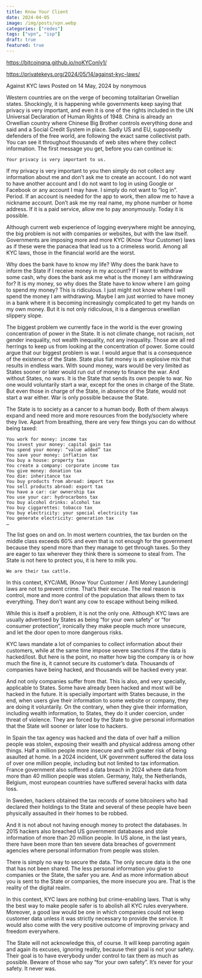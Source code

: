 ```yaml
---
title: Know Your Client
date: 2024-04-05
image: /img/posts/vpn.webp
categories: ["redes"]
tags: ["vpn", "isp"]
draft: true
featured: true
---
```



https://bitcoinqna.github.io/noKYConly1/




https://privatekeys.org/2024/05/14/against-kyc-laws/



Against KYC laws
Posted on 14 May, 2024 by nonymous	

Western countries are on the verge of becoming totalitarian Orwellian states. Shockingly, it is happening while governments keep saying that privacy is very important, and even it is one of the rights included in the UN Universal Declaration of Human Rights of 1948. China is already an Orwellian country where Chinese Big Brother controls everything done and said and a Social Credit System in place. Sadly US and EU, supposedly defenders of the free world, are following the exact same collectivist path. You can see it throughout thousands of web sites where they collect information. The first message you get, before you can continue is:

    Your privacy is very important to us.

If my privacy is very important to you then simply do not collect any information about me and don’t ask me to create an account. I do not want to have another account and I do not want to log in using Google or Facebook or any account I may have. I simply do not want to “log in”. Period. If an account is needed for the app to work, then allow me to have a nickname account. Don’t ask me my real name, my phone number or home address. If it is a paid service, allow me to pay anonymously. Today it is possible.

Although current web experience of logging everywhere might be annoying, the big problem is not with companies or websites, but with the law itself. Governments are imposing more and more KYC (Know Your Customer) laws as if these were the panacea that lead us to a crimeless world. Among all KYC laws, those in the financial world are the worst.

Why does the bank have to know my life? Why does the bank have to inform the State if I receive money in my account? If I want to withdraw some cash, why does the bank ask me what is the money I am withdrawing for? It is my money, so why does the State have to know where I am going to spend my money? This is ridiculous. I just might not know where I will spend the money I am withdrawing. Maybe I am just worried to have money in a bank where it is becoming increasingly complicated to get my hands on my own money. But it is not only ridiculous, it is a dangerous orwellian slippery slope.

The biggest problem we currently face in the world is the ever growing concentration of power in the State. It is not climate change, not racism, not gender inequality, not wealth inequality, not any inequality. Those are all red herrings to keep us from looking at the concentration of power. Some could argue that our biggest problem is war. I would argue that is a consequence of the existence of the State. State plus fiat money is an explosive mix that results in endless wars. With sound money, wars would be very limited as States sooner or later would run out of money to finance the war. And without States, no wars. It is the State that sends its own people to war. No one would voluntarily start a war, except for the ones in charge of the State. But even those in charge of the State, in absence of the State, would not start a war either. War is only possible because the State.

The State is to society as a cancer to a human body. Both of them always expand and need more and more resources from the body/society where they live. Apart from breathing, there are very few things you can do without being taxed:

    You work for money: income tax
    You invest your money: capital gain tax
    You spend your money: “value added” tax
    You save your money: inflation tax
    You buy a house: property tax
    You create a company: corporate income tax
    You give money: donation tax
    You die: inheritance tax
    You buy products from abroad: import tax
    You sell products abroad: export tax
    You have a car: car ownership tax
    You use your car: hydrocarbons tax
    You buy alcohol drinks: alcohol tax
    You buy ciggarettes: tobacco tax
    You buy electricity: your special electricity tax
    You generate electricity: generation tax
    …

The list goes on and on. In most wertern countries, the tax burden on the middle class exceeds 60% and even that is not enough for the government because they spend more than they manage to get through taxes. So they are eager to tax wherever they think there is someone to steal from. The State is not here to protect you, it is here to milk you.

    We are their tax cattle.

In this context, KYC/AML (Know Your Customer / Anti Money Laundering) laws are not to prevent crime. That’s their excuse. The real reason is control, more and more control of the population that allows them to tax everything. They don’t want any cow to escape without being milked.

While this is itself a problem, it is not the only one. Although KYC laws are usually advertised by States as being “for your own safety” or “for consumer protection”, ironically they make people much more unsecure, and let the door open to more dangerous risks.

KYC laws mandate a lot of companies to collect information about their customers, while at the same time impose severe sanctions if the data is hacked/lost. But here is the point, no matter how big the company is or how much the fine is, it cannot secure its customer’s data. Thousands of companies have being hacked, and thousands will be hacked every year.

And not only companies suffer from that. This is also, and very specially, applicable to States. Some have already been hacked and most will be hacked in the future. It is specially important with States because, in the end, when users give their information to some website or company, they are doing it voluntarily. On the contrary, when they give their information, including wealth information, to States, they do it under coercion, under threat of violence. They are forced by the State to give personal information that the State will sooner or later lose to hackers.

In Spain the tax agency was hacked and the data of over half a million people was stolen, exposing their wealth and physical address among other things. Half a million people more insecure and with greater risk of being asaulted at home. In a 2024 incident, UK government suffered the data loss of over one million people, including but not limited to tax information. France government also suffered a data breach in 2024 where data from more than 40 million people was stolen. Germany, Italy, the Netherlands, Belgium, most european countries have suffered several hacks with data loss.

In Sweden, hackers obtained the tax records of some bitcoiners who had declared their holdings to the State and several of these people have been physically assaulted in their homes to be robbed.

And it is not about not having enough money to protect the databases. In 2015 hackers also breached US government databases and stole information of more than 20 million people. In US alone, in the last years, there have been more than ten severe data breaches of government agencies where personal information from people was stolen.

There is simply no way to secure the data. The only secure data is the one that has not been shared. The less personal information you give to companies or the State, the safer you are. And as more  information about you is sent to the State or companies, the more insecure you are. That is the reality of the digital realm.

In this context, KYC laws are nothing but crime-enabling laws. That is why the best way to make people safer is to abolish all KYC rules everywhere. Moreover, a good law would be one in which companies could not keep customer data unless it was strictly necessary to provide the service. It would also come with the very positive outcome of improving privacy and freedom everywhere.

The State will not acknowledge this, of course. It will keep parroting again and again its excuses, ignoring reality, because their goal is not your safety. Their goal is to have everybody under control to tax them as much as possible. Beware of those who say “for your own safety”. It’s never for your safety. It never was.
